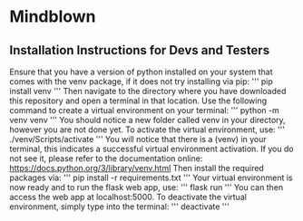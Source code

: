 # Mindblown

## Installation Instructions for Devs and Testers
Ensure that you have a version of python installed on your system that comes with the venv package, if it does not try installing via pip:
'''
pip install venv
'''
Then navigate to the directory where you have downloaded this repository and open a terminal in that location. Use the following command to create a virtual environment on your terminal:
'''
python -m venv venv
'''
You should notice a new folder called venv in your directory, however you are not done yet. To activate the virtual environment, use:
'''
./venv/Scripts/activate
'''
You will notice that there is a (venv) in your terminal, this indicates a successful virtual environment activation. If you do not see it, please refer to the documentation online: https://docs.python.org/3/library/venv.html
Then install the required packages via:
'''
pip install -r requirements.txt
'''
Your virtual environment is now ready and to run the flask web app, use:
'''
flask run
'''
You can then access the web app at localhost:5000.
To deactivate the virtual environment, simply type into the terminal:
'''
deactivate
'''
